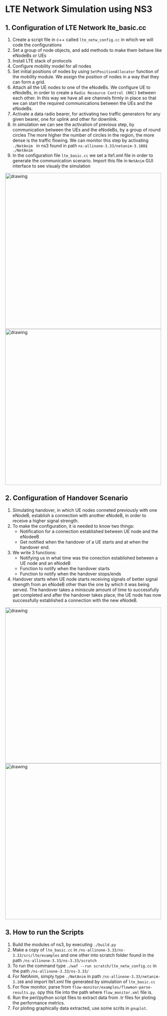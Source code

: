 # LTE Network Simulation using NS3

## 1. Configuration of LTE Network lte_basic.cc

1. Create a script file in c++ called `lte_netw_config.cc` in which we will code the configurations
2. Set a group of node objects, and add methods to make them behave like eNodeBs or UEs
3. Install LTE stack of protocols 
4. Configure mobility model for all nodes
5. Set initial positions of nodes by using `SetPositionAllocator` function of the mobility module. We assign the position of nodes in a way that they can form a grid.
6. Attach all the UE nodes to one of the eNodeBs. We configure UE to eNodeBs, in order to create a `Radio Resource Control (RRC)`  between each other. In this way we have all are channels firmly in place so that we can start the required communications between the UEs and the eNodeBs.
8. Activate a data radio bearer, for activating two traffic generators for any given bearer, one for uplink and other for downlink.
9. In simulation we can see the activation of previous step, by communication between the UEs and the eNodeBs, by a group of round circles
The more higher the number of circles in the region, the more dense is the traffic flowing. We can monitor this step by activating ```./NetAnim ```
in ns3 found in path 
`ns-allinone-3.33/netanim-3.108$ ./NetAnim` 
10. In the configuration file `lte_basic.cc` we set a lte1.xml file in order to generate the communication scenario. Import this file in `NetAnim`
GUI interface to see visualy the simulation

<img src="https://user-images.githubusercontent.com/80008808/156177320-7a380779-78dd-47df-9653-bcd313d999cb.png" alt="drawing" width="500"/>  <img src="https://user-images.githubusercontent.com/80008808/156177556-f50db0b9-a88e-4126-977a-c9e54ad81bb6.png" alt="drawing" width="500"/>

## 2. Configuration of Handover Scenario

1.  Simulating handover, in which UE nodes conneted previously with one eNodeB, establish a connection with another eNodeB, in order to receive a higher signal strength.
2. To make the configuration, it is needed to know two things: 
      - Notification for a connection established between UE node and the eNodeeB
      - Get notified when the handover of a UE starts and at when the handover end.
3. We write 3 functions: 
      - Notifying us in what time was the conection established between a UE node and an eNodeB
      - Function to notify when the handover starts
      - Function to notify when the handover stops/ends
4. Handover starts when  UE node starts receiving signals of better signal strength from an eNodeB other than the one by which it was being served. The handover takes a miniscule amount of time to successfully get completed and after the handover takes place, the UE node has now successfully established a connection with the new eNodeB.

<img src="https://user-images.githubusercontent.com/80008808/156179262-186f6c2e-b095-44b3-86bc-74d51cfec056.png" alt="drawing" width="500"/>  <img src="https://user-images.githubusercontent.com/80008808/156179269-b2f30821-2a97-4fe3-bdb6-d49648f6b4c9.png" alt="drawing" width="500"/>



## 3. How to run the Scripts

1.	Build the modules of ns3, by executing `./build.py` 
2.	Make a copy of `lte_basic.cc` in `/ns-allinone-3.33/ns-3.33/src/lte/examples` and one other into scratch folder found in the path `/ns-allinone-3.33/ns-3.33/scratch`
4.	To run the command type `./waf --run scratch/lte_netw_config.cc` in the path `/ns-allinone-3.33/ns-3.33/` 
5.	For NetAnim, simply type `./NetAnim` in path `/ns-allinone-3.33/netanim-3.108` and import lte1.xml file generated by simulation of `lte_basic.cc`
7.	For flow monitor, parse from `flow-monitor/examples/flowmon-parse-results.py`. opy this file into the path where `flow_monitor.xml` file is.
8.	Run the perl/python script files to extract data from .tr files for ploting the performance metrics.
9.	For ploting graphically data extracted, use some scrits in `gnuplot`.
